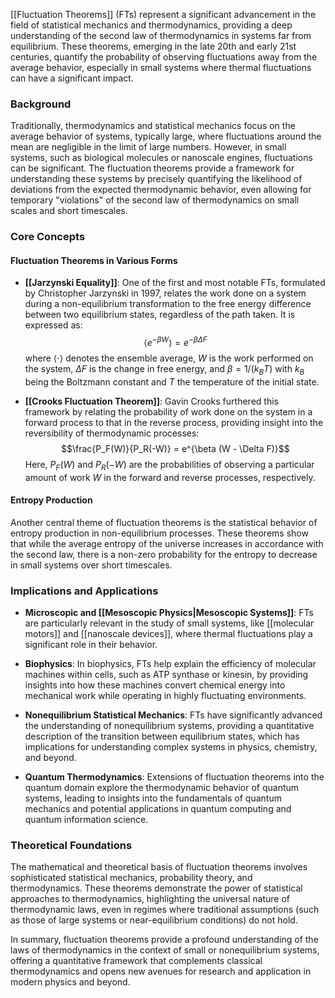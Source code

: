 [[Fluctuation Theorems]] (FTs) represent a significant advancement in the field of statistical mechanics and thermodynamics, providing a deep understanding of the second law of thermodynamics in systems far from equilibrium. These theorems, emerging in the late 20th and early 21st centuries, quantify the probability of observing fluctuations away from the average behavior, especially in small systems where thermal fluctuations can have a significant impact.

### Background

Traditionally, thermodynamics and statistical mechanics focus on the average behavior of systems, typically large, where fluctuations around the mean are negligible in the limit of large numbers. However, in small systems, such as biological molecules or nanoscale engines, fluctuations can be significant. The fluctuation theorems provide a framework for understanding these systems by precisely quantifying the likelihood of deviations from the expected thermodynamic behavior, even allowing for temporary "violations" of the second law of thermodynamics on small scales and short timescales.

### Core Concepts

#### Fluctuation Theorems in Various Forms

- **[[Jarzynski Equality]]**: One of the first and most notable FTs, formulated by Christopher Jarzynski in 1997, relates the work done on a system during a non-equilibrium transformation to the free energy difference between two equilibrium states, regardless of the path taken. It is expressed as:
  $$\langle e^{-\beta W} \rangle = e^{-\beta \Delta F}$$
  where $\langle \cdot \rangle$ denotes the ensemble average, $W$ is the work performed on the system, $\Delta F$ is the change in free energy, and $\beta = 1/(k_BT)$ with $k_B$ being the Boltzmann constant and $T$ the temperature of the initial state.

- **[[Crooks Fluctuation Theorem]]**: Gavin Crooks furthered this framework by relating the probability of work done on the system in a forward process to that in the reverse process, providing insight into the reversibility of thermodynamic processes:
  $$\frac{P_F(W)}{P_R(-W)} = e^{\beta (W - \Delta F)}$$
  Here, $P_F(W)$ and $P_R(-W)$ are the probabilities of observing a particular amount of work $W$ in the forward and reverse processes, respectively.

#### Entropy Production

Another central theme of fluctuation theorems is the statistical behavior of entropy production in non-equilibrium processes. These theorems show that while the average entropy of the universe increases in accordance with the second law, there is a non-zero probability for the entropy to decrease in small systems over short timescales.

### Implications and Applications

- **Microscopic and [[Mesoscopic Physics|Mesoscopic Systems]]**: FTs are particularly relevant in the study of small systems, like [[molecular motors]] and [[nanoscale devices]], where thermal fluctuations play a significant role in their behavior.

- **Biophysics**: In biophysics, FTs help explain the efficiency of molecular machines within cells, such as ATP synthase or kinesin, by providing insights into how these machines convert chemical energy into mechanical work while operating in highly fluctuating environments.

- **Nonequilibrium Statistical Mechanics**: FTs have significantly advanced the understanding of nonequilibrium systems, providing a quantitative description of the transition between equilibrium states, which has implications for understanding complex systems in physics, chemistry, and beyond.

- **Quantum Thermodynamics**: Extensions of fluctuation theorems into the quantum domain explore the thermodynamic behavior of quantum systems, leading to insights into the fundamentals of quantum mechanics and potential applications in quantum computing and quantum information science.

### Theoretical Foundations

The mathematical and theoretical basis of fluctuation theorems involves sophisticated statistical mechanics, probability theory, and thermodynamics. These theorems demonstrate the power of statistical approaches to thermodynamics, highlighting the universal nature of thermodynamic laws, even in regimes where traditional assumptions (such as those of large systems or near-equilibrium conditions) do not hold.

In summary, fluctuation theorems provide a profound understanding of the laws of thermodynamics in the context of small or nonequilibrium systems, offering a quantitative framework that complements classical thermodynamics and opens new avenues for research and application in modern physics and beyond.